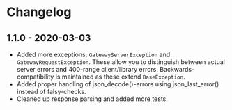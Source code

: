 # Changelog

## 1.1.0 - 2020-03-03
* Added more exceptions; `GatewayServerException` and `GatewayRequestException`. These allow you to distinguish between actual server errors and 400-range client/library errors. Backwards-compatibility is maintained as these extend `BaseException`.
* Added proper handling of json_decode()-errors using json_last_error() instead of falsy-checks.
* Cleaned up response parsing and added more tests.